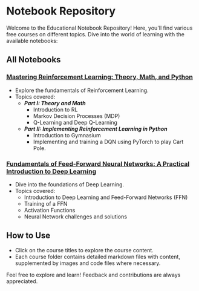 # Notebook Repository

Welcome to the Educational Notebook Repository! Here, you'll find various free courses on different topics. Dive into the world of learning with the available notebooks:

## All Notebooks

### [Mastering Reinforcement Learning: Theory, Math, and Python](https://github.com/danplotkin/educational_notebooks/tree/main/reinforcement_learning)

- Explore the fundamentals of Reinforcement Learning.
- Topics covered:
  - _**Part I: Theory and Math**_ 
    - Introduction to RL
    - Markov Decision Processes (MDP)
    - Q-Learning and Deep Q-Learning
  - _**Part II: Implementing Reinforcement Learning in Python**_
    - Introduction to Gymnasium
    - Implementing and training a DQN using PyTorch to play Cart Pole.
   
### [Fundamentals of Feed-Forward Neural Networks: A Practical Introduction to Deep Learning](https://github.com/danplotkin/educational_notebooks/tree/main/deep_learning_foundations)

- Dive into the foundations of Deep Learning.
- Topics covered:
  - Introduction to Deep Learning and Feed-Forward Networks (FFN)
  - Training of a FFN
  - Activation Functions
  - Neural Network challenges and solutions

## How to Use

- Click on the course titles to explore the course content.
- Each course folder contains detailed markdown files with content, supplemented by images and code files where necessary.

Feel free to explore and learn! Feedback and contributions are always appreciated.
